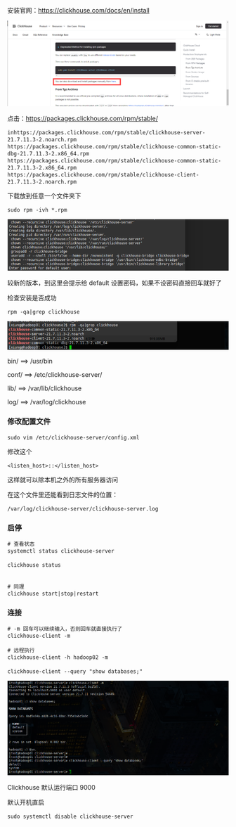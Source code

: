 安装官网：https://clickhouse.com/docs/en/install

![image-20230504220600816](images/2、安装/image-20230504220600816.png)

点击：https://packages.clickhouse.com/rpm/stable/





```
inhttps://packages.clickhouse.com/rpm/stable/clickhouse-server-21.7.11.3-2.noarch.rpm
https://packages.clickhouse.com/rpm/stable/clickhouse-common-static-dbg-21.7.11.3-2.x86_64.rpm
https://packages.clickhouse.com/rpm/stable/clickhouse-common-static-21.7.11.3-2.x86_64.rpm
https://packages.clickhouse.com/rpm/stable/clickhouse-client-21.7.11.3-2.noarch.rpm
```



下载放到任意一个文件夹下

```shell
sudo rpm -ivh *.rpm
```

![image-20230504222039816](images/2、安装/image-20230504222039816.png)

较新的版本，到这里会提示给 default 设置密码，如果不设密码直接回车就好了



检查安装是否成功

```shell
rpm -qa|grep clickhouse
```

![image-20230504222419119](images/2、安装/image-20230504222419119.png)

bin/ 	  ==> 	  /usr/bin

conf/	 ==>		/etc/clickhouse-server/

lib/		==>		/var/lib/clickhouse

log/		==>		/var/log/clickhouse



### 修改配置文件

```shell
sudo vim /etc/clickhouse-server/config.xml
```

修改这个

```
<listen_host>::</listen_host>
```

这样就可以除本机之外的所有服务器访问



在这个文件里还能看到日志文件的位置：

```
/var/log/clickhouse-server/clickhouse-server.log
```







### 启停

```shell
# 查看状态
systemctl status clickhouse-server

clickhouse status


# 同理
clickhouse start|stop|restart
```



### 连接

```shell
# -m 回车可以继续输入，否则回车就直接执行了
clickhouse-client -m

# 远程执行
clickhouse-client -h hadoop02 -m

clickhouse-client --query "show databases;"
```

![image-20230505223008939](images/2、安装/image-20230505223008939.png)



Clickhouse 默认运行端口 9000



默认开机直启

```shell
sudo systemctl disable clickhouse-server
```

